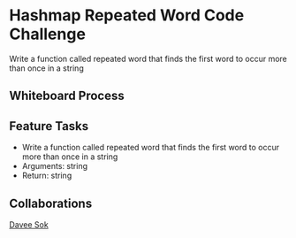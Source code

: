 # Hashmap Repeated Word Code Challenge
<!-- Description of the challenge -->
Write a function called repeated word that finds the first word to occur more than once in a string

## Whiteboard Process
<!-- Embedded whiteboard image -->

## Feature Tasks

- Write a function called repeated word that finds the first word to occur more than once in a string
- Arguments: string
- Return: string

## Collaborations

[Davee Sok](https://github.com/daveeS987)

